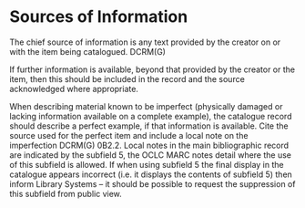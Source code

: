 # Sources of Information

The chief source of information is any text provided by the creator on or with the item being catalogued. DCRM\(G\)

If further information is available, beyond that provided by the creator or the item, then this should be included in the record and the source acknowledged where appropriate.

When describing material known to be imperfect \(physically damaged or lacking information available on a complete example\), the catalogue record should describe a perfect example, if that information is available. Cite the source used for the perfect item and include a local note on the imperfection DCRM\(G\) 0B2.2. Local notes in the main bibliographic record are indicated by the subfield 5, the OCLC MARC notes detail where the use of this subfield is allowed. If when using subfield 5 the final display in the catalogue appears incorrect \(i.e. it displays the contents of subfield 5\) then inform Library Systems – it should be possible to request the suppression of this subfield from public view.

